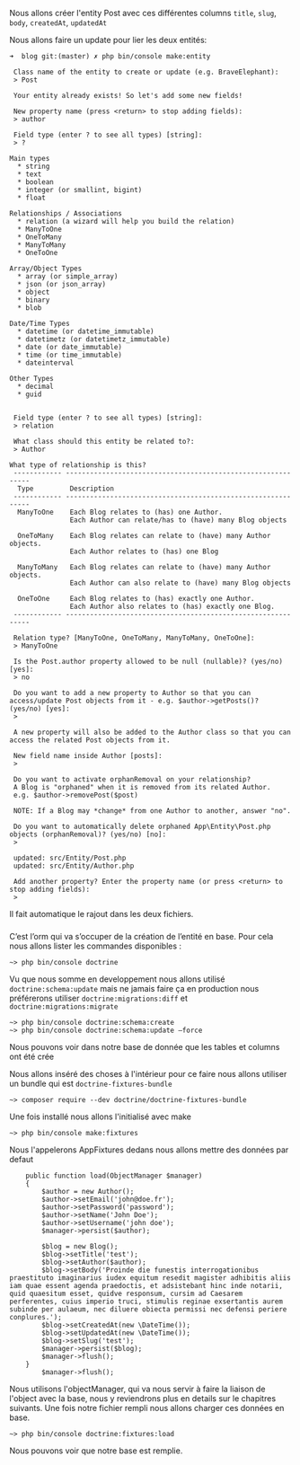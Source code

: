 Nous allons créer l'entity Post avec ces différentes columns `title`, `slug`, `body`, `createdAt`, `updatedAt`

Nous allons faire un update pour lier les deux entités:

```
➜  blog git:(master) ✗ php bin/console make:entity

 Class name of the entity to create or update (e.g. BraveElephant):
 > Post

 Your entity already exists! So let's add some new fields!

 New property name (press <return> to stop adding fields):
 > author

 Field type (enter ? to see all types) [string]:
 > ?

Main types
  * string
  * text
  * boolean
  * integer (or smallint, bigint)
  * float

Relationships / Associations
  * relation (a wizard will help you build the relation)
  * ManyToOne
  * OneToMany
  * ManyToMany
  * OneToOne

Array/Object Types
  * array (or simple_array)
  * json (or json_array)
  * object
  * binary
  * blob

Date/Time Types
  * datetime (or datetime_immutable)
  * datetimetz (or datetimetz_immutable)
  * date (or date_immutable)
  * time (or time_immutable)
  * dateinterval

Other Types
  * decimal
  * guid


 Field type (enter ? to see all types) [string]:
 > relation

 What class should this entity be related to?:
 > Author

What type of relationship is this?
 ------------ ------------------------------------------------------------- 
  Type         Description                                                  
 ------------ ------------------------------------------------------------- 
  ManyToOne    Each Blog relates to (has) one Author.                       
               Each Author can relate/has to (have) many Blog objects       
                                                                            
  OneToMany    Each Blog relates can relate to (have) many Author objects.  
               Each Author relates to (has) one Blog                        
                                                                            
  ManyToMany   Each Blog relates can relate to (have) many Author objects.  
               Each Author can also relate to (have) many Blog objects      
                                                                            
  OneToOne     Each Blog relates to (has) exactly one Author.               
               Each Author also relates to (has) exactly one Blog.          
 ------------ ------------------------------------------------------------- 

 Relation type? [ManyToOne, OneToMany, ManyToMany, OneToOne]:
 > ManyToOne

 Is the Post.author property allowed to be null (nullable)? (yes/no) [yes]:
 > no 

 Do you want to add a new property to Author so that you can access/update Post objects from it - e.g. $author->getPosts()? (yes/no) [yes]:
 > 

 A new property will also be added to the Author class so that you can access the related Post objects from it.

 New field name inside Author [posts]:
 > 

 Do you want to activate orphanRemoval on your relationship?
 A Blog is "orphaned" when it is removed from its related Author.
 e.g. $author->removePost($post)
 
 NOTE: If a Blog may *change* from one Author to another, answer "no".

 Do you want to automatically delete orphaned App\Entity\Post.php objects (orphanRemoval)? (yes/no) [no]:
 >  

 updated: src/Entity/Post.php
 updated: src/Entity/Author.php

 Add another property? Enter the property name (or press <return> to stop adding fields):
 > 

```

Il fait automatique le rajout dans les deux fichiers.

### 


C’est l’orm qui va s’occuper de la création de l’entité en base. Pour cela nous allons lister les commandes disponibles :

```
~> php bin/console doctrine
```

Vu que nous somme en developpement nous allons utilisé `doctrine:schema:update` mais ne jamais faire ça en production nous préférerons utiliser `doctrine:migrations:diff` et `doctrine:migrations:migrate`

```
~> php bin/console doctrine:schema:create
~> php bin/console doctrine:schema:update —force
```

Nous pouvons voir dans notre base de donnée que les tables et columns ont été crée

Nous allons inséré des choses à l'intérieur pour ce faire nous allons utiliser un bundle qui est `doctrine-fixtures-bundle`

```
~> composer require --dev doctrine/doctrine-fixtures-bundle
```
Une fois installé nous allons l'initialisé avec make

```
~> php bin/console make:fixtures
```

Nous l'appelerons AppFixtures dedans nous allons mettre des données par defaut

```
    public function load(ObjectManager $manager)
    {
        $author = new Author();
        $author->setEmail('john@doe.fr');
        $author->setPassword('password');
        $author->setName('John Doe');
        $author->setUsername('john doe');
        $manager->persist($author);

        $blog = new Blog();
        $blog->setTitle('test');
        $blog->setAuthor($author);
        $blog->setBody('Proinde die funestis interrogationibus praestituto imaginarius iudex equitum resedit magister adhibitis aliis iam quae essent agenda praedoctis, et adsistebant hinc inde notarii, quid quaesitum esset, quidve responsum, cursim ad Caesarem perferentes, cuius imperio truci, stimulis reginae exsertantis aurem subinde per aulaeum, nec diluere obiecta permissi nec defensi periere conplures.');
        $blog->setCreatedAt(new \DateTime());
        $blog->setUpdatedAt(new \DateTime());
        $blog->setSlug('test');
        $manager->persist($blog);
        $manager->flush();
    }
        $manager->flush();
```
Nous utilisons l'objectManager, qui va nous servir à faire la liaison de l'object avec la base, nous y reviendrons plus en details sur le chapitres suivants.
Une fois notre fichier rempli nous allons charger ces données en base.

```
~> php bin/console doctrine:fixtures:load
```

Nous pouvons voir que notre base est remplie.
